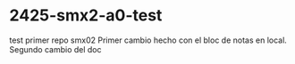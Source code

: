 # 2425-smx2-a0-test
test primer repo smx02
Primer cambio hecho con el bloc de notas en local.
Segundo cambio del doc
